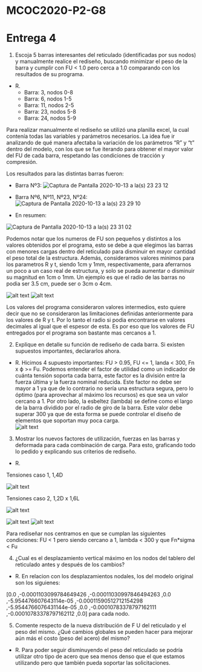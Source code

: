 # MCOC2020-P2-G8
# Entrega 4

1. Escoja 5 barras interesantes del reticulado (identificadas por sus nodos) y manualmente realice el rediseño, buscando minimizar el peso de la barra y cumplir con FU < 1.0 pero cerca a 1.0 comparando con los resultados de su programa. <br>
 
  - R.
    - Barra: 3, nodos 0-8
    - Barra: 6, nodos 1-5
    - Barra: 11, nodos 2-5
    - Barra: 23, nodos 5-8
    - Barra: 24, nodos 5-9
   
  Para realizar manualmente el rediseño se utilizó una planilla excel, la cual contenía todas las variables y parámetros necesarios. La idea fue ir analizando de qué manera afectaba la variación de los parámetros “R” y “t” dentro del modelo, con los que se fue iterando para obtener el mayor valor del FU de cada barra, respetando las condiciones de tracción y compresión. 
  
  Los resultados para las distintas barras fueron:
  - Barra Nº3:
  ![Captura de Pantalla 2020-10-13 a la(s) 23 23 12](https://user-images.githubusercontent.com/69252038/95936058-1488a400-0dab-11eb-8943-253bacb034b3.png)
  - Barra Nº6, Nº11, Nº23, Nº24:
  ![Captura de Pantalla 2020-10-13 a la(s) 23 29 10](https://user-images.githubusercontent.com/69252038/95936428-efe0fc00-0dab-11eb-9c7d-13e2aae29887.png)
  
  - En resumen:
  
  ![Captura de Pantalla 2020-10-13 a la(s) 23 31 02](https://user-images.githubusercontent.com/69252038/95936528-2b7bc600-0dac-11eb-92c9-760f9f282f39.png)
  
  Podemos notar que los numeros de FU son pequeños y distintos a los valores obtenidos por el programa, esto se debe a que elegimos las barras con menores cargas dentro del reticulado para disminuir en mayor cantidad el peso total de la estructura. Además, consideramos valores minimos para los parametros R y t, siendo 1cm y 1mm, respectivamente, para aferrarnos un poco a un caso real de estructura, y solo se pueda aumentar o disminuir su magnitud en 1cm o 1mm. Un ejemplo es que el radio de las barras no podia ser 3.5 cm, puede ser o 3cm o 4cm. 
  
![alt text](https://github.com/EduardoGM98/MCOC2020-P2-G8/blob/master/5barras%20caso1FINAL.png)
![alt text](https://github.com/EduardoGM98/MCOC2020-P2-G8/blob/master/5barras%20caso2.png)

 Los valores del programa consideraron valores intermedios, esto quiere decir que no se consideraron las limitaciones definidas anteriormente para los valores de R y t. Por lo tanto el radio si podia encontrarse en valores decimales al igual que el espesor de esta. Es por eso que los valores de FU entregados por el programa son bastante mas cercanos a 1.

2. Explique en detalle su función de rediseño de cada barra. Si existen supuestos importantes, declararlos ahora.

  - R. Hicimos 4 supuesto importantes: FU > 0.95, FU <= 1, landa < 300, Fn x ϕ >= Fu. Podemos entender el factor de utilidad como un indicador de cuánta tensión soporta cada barra, este factor es la división entre la fuerza última y la fuerza nominal reducida. Este factor no debe ser mayor a 1 ya que de lo contrario no sería una estructura segura, pero lo óptimo (para aprovechar al máximo los recursos) es que sea un valor cercano a 1. Por otro lado, la esbeltez (lambda) se define como el largo de la barra dividido por el radio de giro de la barra. Este valor debe superar 300 ya que de esta forma se puede controlar el diseño de elementos que soportan muy poca carga. <br>
  ![alt text](https://github.com/EduardoGM98/MCOC2020-P2-G8/blob/master/landa.png)
3. Mostrar los nuevos factores de utilización, fuerzas en las barras y deformada para cada combinación de carga. Para esto, graficando todo lo pedido y explicando sus criterios de rediseño. 

  - R. 
  
  Tensiones caso 1, 1,4D
  
  ![alt text](https://github.com/EduardoGM98/MCOC2020-P2-G8/blob/master/Tensiones_caso_1.png)
  
  Tensiones caso 2, 1,2D x 1,6L
  
  ![alt text](https://github.com/EduardoGM98/MCOC2020-P2-G8/blob/master/Tensiones_caso_2.png)
  
  ![alt text](https://github.com/EduardoGM98/MCOC2020-P2-G8/blob/master/FU_caso_1.png)
  ![alt text](https://github.com/EduardoGM98/MCOC2020-P2-G8/blob/master/FU_caso_2.png)
  
  Para rediseñar nos centramos en que se cumplan las siguientes condiciones: FU < 1 pero siendo cercano a 1, lambda < 300 y que Fn*sigma < Fu <br>
  
  4. ¿Cual es el desplazamiento vertical máximo en los nodos del tablero del reticulado antes y después de los cambios?
  
   - R. En relacion con los desplazamientos nodales, los del modelo original son los siguienes: <br>

  [0.0
,-0.0001103099784649426
,-0.00011030997846494263
,0.0
,-5.954476607643114e-05
,-0.00011590512712154298
,-5.9544766076431144e-05
,0.0
,-0.00010783378797162111
,-0.00010783378797162112
,0.0] para cada nodo.<br>

  


5. Comente respecto de la nueva distribución de F U del reticulado y el peso del mismo. ¿Qué cambios globales se pueden hacer para mejorar aún más el costo (peso del acero) del mismo?

  - R. Para poder seguir disminuyendo el peso del reticulado se podría utilizar otro tipo de acero que sea menos denso que el que estamos utilizando pero que también pueda soportar las solicitaciones. 
